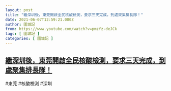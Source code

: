 ```yaml
---
layout: post
title: "繼深圳後，東莞開啟全民核酸檢測，要求三天完成，到處聚集排長隊！"
date: 2021-06-07T12:59:21.000Z
author: 圍城記
from: https://www.youtube.com/watch?v=pmzYz-deJCk
tags: [ 圍城記 ]
categories: [ 圍城記 ]
---
```

<!--1623070761000-->
[繼深圳後，東莞開啟全民核酸檢測，要求三天完成，到處聚集排長隊！](https://www.youtube.com/watch?v=pmzYz-deJCk)
------

<div>
#東莞 #核酸檢測 #深圳
</div>
